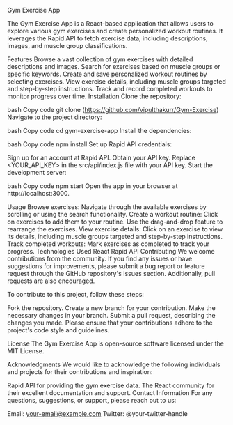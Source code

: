 Gym Exercise App

The Gym Exercise App is a React-based application that allows users to explore various gym exercises and create personalized workout routines. It leverages the Rapid API to fetch exercise data, including descriptions, images, and muscle group classifications.

Features
Browse a vast collection of gym exercises with detailed descriptions and images.
Search for exercises based on muscle groups or specific keywords.
Create and save personalized workout routines by selecting exercises.
View exercise details, including muscle groups targeted and step-by-step instructions.
Track and record completed workouts to monitor progress over time.
Installation
Clone the repository:

bash
Copy code
git clone (https://github.com/vipulthakurr/Gym-Exercise)
Navigate to the project directory:

bash
Copy code
cd gym-exercise-app
Install the dependencies:

bash
Copy code
npm install
Set up Rapid API credentials:

Sign up for an account at Rapid API.
Obtain your API key.
Replace <YOUR_API_KEY> in the src/api/index.js file with your API key.
Start the development server:

bash
Copy code
npm start
Open the app in your browser at http://localhost:3000.

Usage
Browse exercises: Navigate through the available exercises by scrolling or using the search functionality.
Create a workout routine: Click on exercises to add them to your routine. Use the drag-and-drop feature to rearrange the exercises.
View exercise details: Click on an exercise to view its details, including muscle groups targeted and step-by-step instructions.
Track completed workouts: Mark exercises as completed to track your progress.
Technologies Used
React
Rapid API
Contributing
We welcome contributions from the community. If you find any issues or have suggestions for improvements, please submit a bug report or feature request through the GitHub repository's Issues section. Additionally, pull requests are also encouraged.

To contribute to this project, follow these steps:

Fork the repository.
Create a new branch for your contribution.
Make the necessary changes in your branch.
Submit a pull request, describing the changes you made.
Please ensure that your contributions adhere to the project's code style and guidelines.

License
The Gym Exercise App is open-source software licensed under the MIT License.

Acknowledgments
We would like to acknowledge the following individuals and projects for their contributions and inspiration:

Rapid API for providing the gym exercise data.
The React community for their excellent documentation and support.
Contact Information
For any questions, suggestions, or support, please reach out to us:

Email: your-email@example.com
Twitter: @your-twitter-handle




